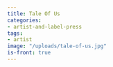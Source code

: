 ```yaml
---
title: Tale Of Us
categories:
- artist-and-label-press
tags:
- artist
image: "/uploads/tale-of-us.jpg"
is-front: true
---
```


